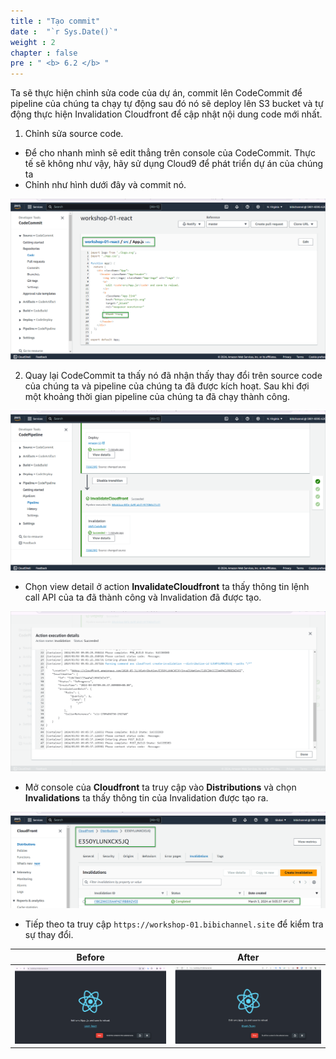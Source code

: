 ```yaml
---
title : "Tạo commit"
date :  "`r Sys.Date()`" 
weight : 2
chapter : false
pre : " <b> 6.2 </b> "
---
```


Ta sẽ thực hiện chỉnh sửa code của dự án, commit lên CodeCommit để pipeline của chúng ta chạy tự động sau đó nó sẽ deploy lên S3 bucket và tự động thực hiện Invalidation Cloudfront để cập nhật nội dung code mới nhất.

1. Chỉnh sửa source code.
- Để cho nhanh mình sẽ edit thẳng trên console của CodeCommit. Thực tế sẽ không như vậy, hãy sử dụng Cloud9 để phát triển dự án của chúng ta
- Chỉnh như hình dưới đây và commit nó.

![IMAGE](/images/6-invalidateCacheCloudfront/6.2-createCommit/001-commit.png)

2. Quay lại CodeCommit ta thấy nó đã nhận thấy thay đổi trên source code của chúng ta và pipeline của chúng ta đã được kích hoạt. Sau khi đợi một khoảng thời gian pipeline của chúng ta đã chạy thành công.

![IMAGE](/images/6-invalidateCacheCloudfront/6.2-createCommit/002-commit.png)

- Chọn view detail ở action **InvalidateCloudfront** ta thấy thông tin lệnh call API của ta đã thành công và Invalidation đã được tạo.

![IMAGE](/images/6-invalidateCacheCloudfront/6.2-createCommit/003-commit.png)

- Mở console của **Cloudfront** ta truy cập vào **Distributions** và chọn **Invalidations** ta thấy thông tin của Invalidation được tạo ra.

![IMAGE](/images/6-invalidateCacheCloudfront/6.2-createCommit/004-commit.png)

- Tiếp theo ta truy cập `https://workshop-01.bibichannel.site` để kiểm tra sự thay đổi.

| Before | After|
|:------:|:------:|
|![IMAGE](/images/6-invalidateCacheCloudfront/6.2-createCommit/006-commit.png)|![IMAGE](/images/6-invalidateCacheCloudfront/6.2-createCommit/005-commit.png)|